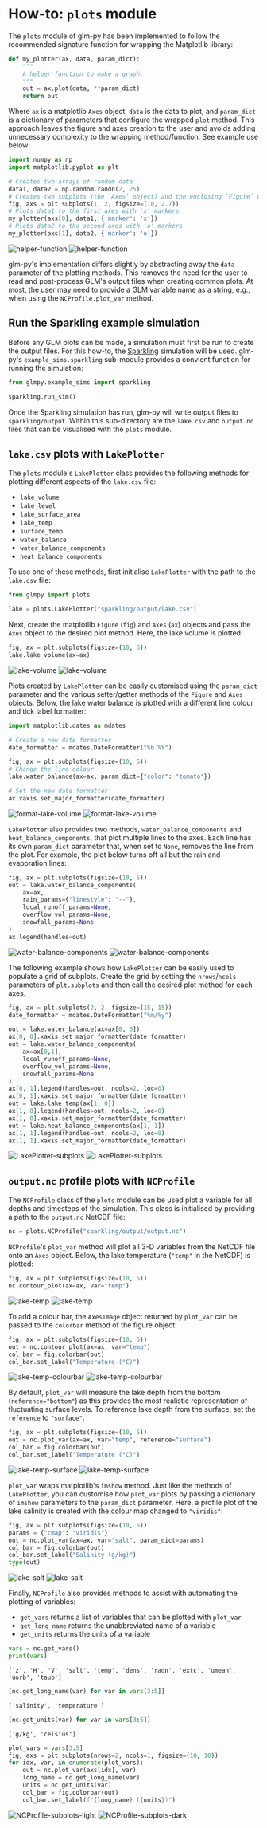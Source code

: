 # How-to: `plots` module

The `plots` module of glm-py has been implemented to follow the recommended 
signature function for wrapping the Matplotlib library:

```python
def my_plotter(ax, data, param_dict):
    """
    A helper function to make a graph.
    """
    out = ax.plot(data, **param_dict)
    return out
```

Where `ax` is a matplotlib `Axes` object, `data` is the data to 
plot, and `param_dict` is a dictionary of parameters that configure the wrapped
`plot` method. This approach leaves the figure and axes creation to the user 
and avoids adding unnecessary complexity to the wrapping method/function. See
example use below:

```python
import numpy as np
import matplotlib.pyplot as plt

# Creates two arrays of random data
data1, data2 = np.random.randn(2, 25)  
# Creates two subplots (the `Axes` object) and the enclosing `Figure` object
fig, axs = plt.subplots(1, 2, figsize=(10, 2.7))
# Plots data1 to the first axes with 'x' markers
my_plotter(axs[0], data1, {'marker': 'x'})
# Plots data2 to the second axes with 'o' markers
my_plotter(axs[1], data2, {'marker': 'o'})
```

![helper-function](../img/how-to-plots/helper-function-light.png#only-light)
![helper-function](../img/how-to-plots/helper-function-dark.png#only-dark)

glm-py's implementation differs slightly by abstracting away the `data` 
parameter of the plotting methods. This removes the need for the user to read
and post-process GLM's output files when creating common plots. At most, the 
user may need to provide a GLM variable name as a string, e.g., when using the `NCProfile.plot_var` method.

## Run the Sparkling example simulation

Before any GLM plots can be made, a simulation must first be run to create the output files. 
For this how-to, the [Sparkling](https://github.com/AquaticEcoDynamics/glm-aed/tree/main/glm-examples/Sparkling) simulation will be used.
glm-py's `example_sims.sparkling` sub-module provides a convient function for running the simulation:

```python
from glmpy.example_sims import sparkling

sparkling.run_sim()
```
Once the Sparkling simulation has run, glm-py will write output files to `sparkling/output`. Within this sub-directory are the `lake.csv` and `output.nc` files that can be visualised with the `plots` module.

## `lake.csv` plots with `LakePlotter`

The `plots` module's `LakePlotter` class provides the following methods for plotting different aspects of the `lake.csv` file:

- `lake_volume`
- `lake_level`
- `lake_surface_area`
- `lake_temp`
- `surface_temp`
- `water_balance`
- `water_balance_components`
- `heat_balance_components`


To use one of these methods, first initialise `LakePlotter` with the path to 
the `lake.csv` file:

```python
from glmpy import plots

lake = plots.LakePlotter("sparkling/output/lake.csv")
```

Next, create the matplotlib `Figure` (`fig`) and `Axes` (`ax`) objects and pass the 
`Axes` object to the desired plot method. Here, the lake volume is plotted:

```python
fig, ax = plt.subplots(figsize=(10, 5))
lake.lake_volume(ax=ax)
```

![lake-volume](../img/how-to-plots/lake-volume-light.png#only-light)
![lake-volume](../img/how-to-plots/lake-volume-dark.png#only-dark)

Plots created by `LakePlotter` can be easily customised using the `param_dict`
parameter and the various setter/getter methods of the `Figure` and `Axes`
objects. Below, the lake water balance is plotted with a different line colour
and tick label formatter:  

```python
import matplotlib.dates as mdates

# Create a new date formatter
date_formatter = mdates.DateFormatter("%b %Y")

fig, ax = plt.subplots(figsize=(10, 5))
# Change the line colour
lake.water_balance(ax=ax, param_dict={"color": "tomato"})

# Set the new date formatter
ax.xaxis.set_major_formatter(date_formatter)
```

![format-lake-volume](../img/how-to-plots/format-lake-volume-light.png#only-light)
![format-lake-volume](../img/how-to-plots/format-lake-volume-dark.png#only-dark)

`LakePlotter` also provides two methods, `water_balance_components` and
`heat_balance_components`, that plot multiple lines to the axes. Each line has
its own `param_dict` parameter that, when set to `None`, removes the line from
the plot. For example, the plot below turns off all but the rain and evaporation lines:

```python
fig, ax = plt.subplots(figsize=(10, 5))
out = lake.water_balance_components(
    ax=ax, 
    rain_params={"linestyle": "--"},
    local_runoff_params=None, 
    overflow_vol_params=None,
    snowfall_params=None
)
ax.legend(handles=out)
```

![water-balance-components](../img/how-to-plots/water-balance-components-light.png#only-light)
![water-balance-components](../img/how-to-plots/water-balance-components-dark.png#only-dark)

The following example shows how `LakePlotter` can be easily used to populate a
grid of subplots. Create the grid by setting the `nrows`/`ncols` parameters of 
`plt.subplots` and then call the desired plot method for each axes.

```python
fig, ax = plt.subplots(2, 2, figsize=(15, 15))
date_formatter = mdates.DateFormatter("%m/%y")

out = lake.water_balance(ax=ax[0, 0])
ax[0, 0].xaxis.set_major_formatter(date_formatter)
out = lake.water_balance_components(
    ax=ax[0,1], 
    local_runoff_params=None, 
    overflow_vol_params=None,
    snowfall_params=None
)
ax[0, 1].legend(handles=out, ncols=2, loc=0)
ax[0, 1].xaxis.set_major_formatter(date_formatter)
out = lake.lake_temp(ax[1, 0])
ax[1, 0].legend(handles=out, ncols=2, loc=0)
ax[1, 0].xaxis.set_major_formatter(date_formatter)
out = lake.heat_balance_components(ax[1, 1])
ax[1, 1].legend(handles=out, ncols=2, loc=0)
ax[1, 1].xaxis.set_major_formatter(date_formatter)
```

![LakePlotter-subplots](../img/how-to-plots/LakePlotter-subplots-light.png#only-light)
![LakePlotter-subplots](../img/how-to-plots/LakePlotter-subplots-dark.png#only-dark)

## `output.nc` profile plots with `NCProfile`

The `NCProfile` class of the `plots` module can be used plot a variable for all depths and timesteps of the simulation. This class is initialised by providing a path to the `output.nc` NetCDF file:

```python
nc = plots.NCProfile("sparkling/output/output.nc")
```

`NCProfile`'s `plot_var` method will plot all 3-D variables from
the NetCDF file onto an `Axes` object. Below, the lake temperature 
(`"temp"` in the NetCDF) is plotted:

```python
fig, ax = plt.subplots(figsize=(10, 5))
nc.contour_plot(ax=ax, var="temp")
```

![lake-temp](../img/how-to-plots/lake-temp-light.png#only-light)
![lake-temp](../img/how-to-plots/lake-temp-dark.png#only-dark)

To add a colour bar, the `AxesImage` object returned by `plot_var` can be 
passed to the `colorbar` method of the figure object:

```python
fig, ax = plt.subplots(figsize=(10, 5))
out = nc.contour_plot(ax=ax, var="temp")
col_bar = fig.colorbar(out)
col_bar.set_label("Temperature (°C)")
```

![lake-temp-colourbar](../img/how-to-plots/lake-temp-colourbar-light.png#only-light)
![lake-temp-colourbar](../img/how-to-plots/lake-temp-colourbar-dark.png#only-dark)

By default, `plot_var` will measure the lake depth from the bottom 
(`reference="bottom"`) as this provides the most realistic representation of 
fluctuating surface levels. To reference lake depth from the surface, set the 
`reference` to `"surface"`:

```python
fig, ax = plt.subplots(figsize=(10, 5))
out = nc.plot_var(ax=ax, var="temp", reference="surface")
col_bar = fig.colorbar(out)
col_bar.set_label("Temperature (°C)")
```

![lake-temp-surface](../img/how-to-plots/lake-temp-surface-light.png#only-light)
![lake-temp-surface](../img/how-to-plots/lake-temp-surface-dark.png#only-dark)


`plot_var` wraps matplotlib's `imshow` method. Just like the methods of 
`LakePlotter`, you can customise how `plot_var` plots by passing a dictionary 
of `imshow` parameters to the `param_dict` parameter. Here, a profile plot 
of the lake salinity is created with the colour map changed to `"viridis"`:

```python
fig, ax = plt.subplots(figsize=(10, 5))
params = {"cmap": "viridis"}
out = nc.plot_var(ax=ax, var="salt", param_dict=params)
col_bar = fig.colorbar(out)
col_bar.set_label("Salinity (g/kg)")
type(out)
```

![lake-salt](../img/how-to-plots/lake-salt-light.png#only-light)
![lake-salt](../img/how-to-plots/lake-salt-dark.png#only-dark)

Finally, `NCProfile` also provides methods to assist with automating the 
plotting of variables:

- `get_vars` returns a list of variables that can be plotted with `plot_var`
- `get_long_name` returns the unabbreviated name of a variable
- `get_units` returns the units of a variable

```python
vars = nc.get_vars()
print(vars)
```
```
['z', 'H', 'V', 'salt', 'temp', 'dens', 'radn', 'extc', 'umean', 'uorb', 'taub']
```
```python
[nc.get_long_name(var) for var in vars[3:5]]
```
```
['salinity', 'temperature']
```
```python
[nc.get_units(var) for var in vars[3:5]]
```
```
['g/kg', 'celsius']
```

```python
plot_vars = vars[3:5]
fig, axs = plt.subplots(nrows=2, ncols=1, figsize=(10, 10))
for idx, var, in enumerate(plot_vars):
    out = nc.plot_var(axs[idx], var)
    long_name = nc.get_long_name(var)
    units = nc.get_units(var)
    col_bar = fig.colorbar(out)
    col_bar.set_label(f"{long_name} ({units})")
```

![NCProfile-subplots-light](../img/how-to-plots/NCProfile-subplots-light.png#only-light)
![NCProfile-subplots-dark](../img/how-to-plots/NCProfile-subplots-dark.png#only-dark)
